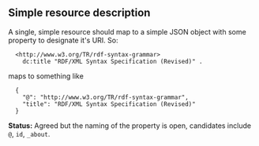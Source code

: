 ## Simple resource description ##

A single, simple resource should map to a simple JSON object with some property to designate it's URI. So:

```
  <http://www.w3.org/TR/rdf-syntax-grammar>
    dc:title "RDF/XML Syntax Specification (Revised)" .
```

maps to something like

```
  {
    "@": "http://www.w3.org/TR/rdf-syntax-grammar",
    "title": "RDF/XML Syntax Specification (Revised)"
  }
```

**Status:** Agreed but the naming of the property is open, candidates include `@`, `id`, `_about`.